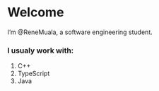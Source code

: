 # Welcome
I’m @ReneMuala, a software engineering student.
### I usualy work with:
  1. C++
  2. TypeScript
  4. Java
<!---
ReneMuala/ReneMuala is a ✨ special ✨ repository because its `README.md` (this file) appears on your GitHub profile.
You can click the Preview link to take a look at your changes.
--->

